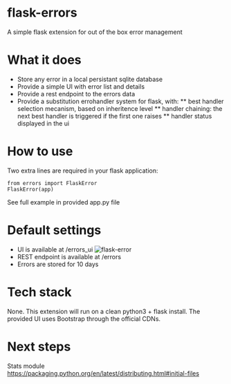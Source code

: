 # flask-errors
A simple flask extension for out of the box error management

# What it does
* Store any error in a local persistant sqlite database
* Provide a simple UI with error list and details
* Provide a rest endpoint to the errors data
* Provide a substitution errohandler system for flask, with:
** best handler selection mecanism, based on inheritence level
** handler chaining: the next best handler is triggered if the first one raises
** handler status displayed in the ui

# How to use
Two extra lines are required in your flask application:
```
from errors import FlaskError
FlaskError(app)
```
See full example in provided app.py file

# Default settings
* UI is available at /errors_ui
![flask-error](https://raw.github.com/emilecaron/flask-errors/master/screenshot.png)
* REST endpoint is available at /errors
* Errors are stored for 10 days

# Tech stack
None. This extension will run on a clean python3 + flask install.
The provided UI uses Bootstrap through the official CDNs.

# Next steps
Stats module
https://packaging.python.org/en/latest/distributing.html#initial-files

